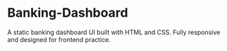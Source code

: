 # Banking-Dashboard
A static banking dashboard UI built with HTML and CSS. Fully responsive and designed for frontend practice.
